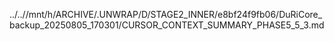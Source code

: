 ../..//mnt/h/ARCHIVE/.UNWRAP/D/STAGE2_INNER/e8bf24f9fb06/DuRiCore_backup_20250805_170301/CURSOR_CONTEXT_SUMMARY_PHASE5_5_3.md